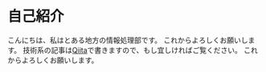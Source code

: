 # 自己紹介
こんにちは、私はとある地方の情報処理部です。
これからよろしくお願いします。
技術系の記事は[Qiita](https://qiita.com/Info-processing)で書きますので、もし宜しければご覧ください。
これからよろしくお願いします。
